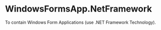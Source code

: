 # WindowsFormsApp.NetFramework
To contain Windows Form Applications (use .NET Framework Technology).
